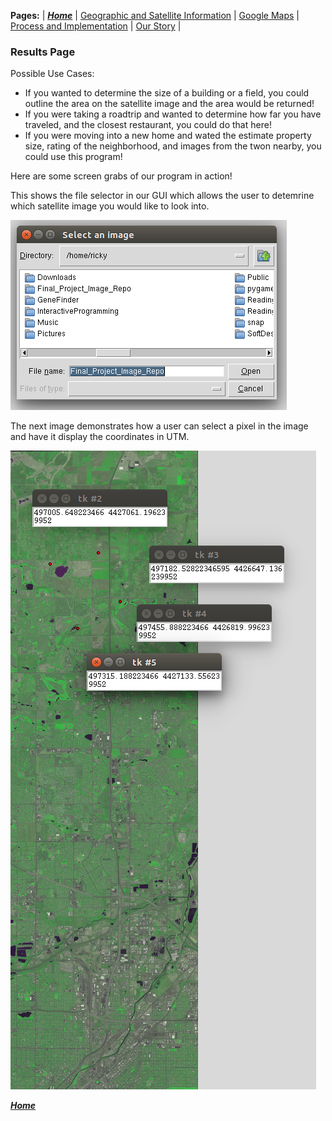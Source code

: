 **Pages:** | [***Home***](https://rickyroze.github.io/SoftDesFinalProject/) |  [Geographic and Satellite Information](https://rickyroze.github.io/SoftDesFinalProject/GIS "GIS info page") | [Google Maps](https://rickyroze.github.io/SoftDesFinalProject/MapPage "Google Maps API page") | [Process and Implementation](https://rickyroze.github.io/SoftDesFinalProject/TechnicalPage "Technical Page") | [Our Story](https://rickyroze.github.io/SoftDesFinalProject/OurStory "Our Story") |
### Results Page
Possible Use Cases:
+ If you wanted to determine the size of a building or a field, you could outline the area on the satellite image and the area would be returned!
+ If you were taking a roadtrip and wanted to determine how far you have traveled, and the closest restaurant, you could do that here!
+ If you were moving into a new home and wated the estimate property size, rating of the neighborhood, and images from the twon nearby, you could use this program!

Here are some screen grabs of our program in action!

This shows the file selector in our GUI which allows the user to detemrine which satellite image 
you would like to look into.

![](./FileNavigator.png)

The next image demonstrates how a user can select a pixel in the image and have it display the coordinates
 in UTM.
 
![](./LocationsfromPoints.png)
<!---
This screenshot shows how a user can draw in paths and shapes to find distances and areas in real world dimensions!
-->
 
[***Home***](https://rickyroze.github.io/SoftDesFinalProject/)
